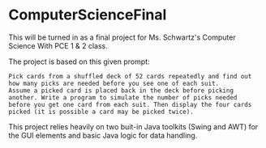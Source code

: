 # ComputerScienceFinal
This will be turned in as a final project for Ms. Schwartz's Computer Science With PCE 1 & 2 class.
	
The project is based on this given prompt:

	Pick cards from a shuffled deck of 52 cards repeatedly and find out how many picks are needed before you see one of each suit.
	Assume a picked card is placed back in the deck before picking another. Write a program to simulate the number of picks needed
	before you get one card from each suit. Then display the four cards picked (it is possible a card may be picked twice). 
	
	
This project relies heavily on two buit-in Java toolkits (Swing and AWT) for the GUI elements and basic Java logic for data handling.
